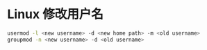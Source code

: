 # Linux 修改用户名

```sh
usermod -l <new username> -d <new home path> -m <old username>
groupmod -n <new username> -d <old username>
```
